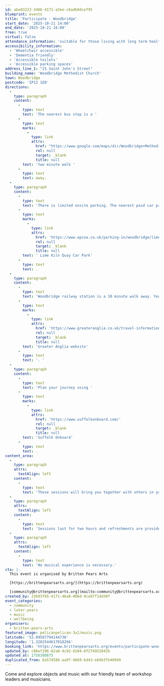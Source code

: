 ```yaml
---
id: abe83223-348b-4171-a3ee-c6adb8dcef95
blueprint: events
title: 'Participate - Woodbridge'
start_date: '2025-10-21 14:00'
end_date: '2025-10-21 16:00'
free: true
virtual: false
attendance_information: 'suitable for those living with long term health conditions, including Dementia and Parkinson’s.'
accessibility_information:
  - 'Wheelchair accessible'
  - 'Dementia friendly'
  - 'Accessible toilets'
  - 'Accessible parking spaces'
address_line_1: "25 Saint John's Street"
building_name: 'Woodbridge Methodist Church'
town: Woodbridge
postcode: 'IP12 1ED'
directions:
  -
    type: paragraph
    content:
      -
        type: text
        text: 'The nearest bus stop is a '
      -
        type: text
        marks:
          -
            type: link
            attrs:
              href: "https://www.google.com/maps/dir/Woodbridge+Methodist+Church,+25+St+John's+St,+Woodbridge+IP12+1ED/Church,+Woodbridge+IP12+1EB/@52.0946857,1.3170672,17z/data=!3m1!4b1!4m14!4m13!1m5!1m1!1s0x47d99da8e58213d7:0xabcdd9c725c1386d!2m2!1d1.3202605!2d52.0949727!1m5!1m1!1s0x47d99c839050651d:0x48fe51bc8d2a782d!2m2!1d1.31896!2d52.094467!3e3?entry=ttu&g_ep=EgoyMDI0MTAyOS4wIKXMDSoASAFQAw%3D%3D"
              rel: null
              target: _blank
              title: null
        text: 'two minute walk '
      -
        type: text
        text: away.
  -
    type: paragraph
    content:
      -
        type: text
        text: 'There is limited onsite parking. The nearest paid car park is a four minute walk away at'
      -
        type: text
        marks:
          -
            type: link
            attrs:
              href: 'https://www.apcoa.co.uk/parking-in/woodbridge/lime-kiln-quay-woodbridge/'
              rel: null
              target: _blank
              title: null
        text: ' Lime Kiln Quay Car Park'
      -
        type: text
        text: .
  -
    type: paragraph
    content:
      -
        type: text
        text: 'Woodbridge railway station is a 10 minute walk away. You can find up to date train times on the '
      -
        type: text
        marks:
          -
            type: link
            attrs:
              href: 'https://www.greateranglia.co.uk/travel-information/station-information/wdb'
              rel: null
              target: _blank
              title: null
        text: 'Greater Anglia website'
      -
        type: text
        text: '. '
  -
    type: paragraph
    content:
      -
        type: text
        text: 'Plan your journey using '
      -
        type: text
        marks:
          -
            type: link
            attrs:
              href: 'https://www.suffolkonboard.com/'
              rel: null
              target: _blank
              title: null
        text: 'Suffolk Onboard'
      -
        type: text
        text: .
content_area:
  -
    type: paragraph
    attrs:
      textAlign: left
    content:
      -
        type: text
        text: 'These sessions will bring you together with others in your local community, providing an opportunity to take part in activities. '
  -
    type: paragraph
    attrs:
      textAlign: left
    content:
      -
        type: text
        text: 'Sessions last for two hours and refreshments are provided. '
  -
    type: paragraph
    attrs:
      textAlign: left
    content:
      -
        type: text
        text: 'No musical experience is necessary.'
cta: |-
  This event is organised by Britten Pears Arts

  [https://brittenpearsarts.org/](https://brittenpearsarts.org)

  [community@brittenpearsarts.org](mailto:community@brittenpearsarts.org)
created_by: 23b93f65-4171-46a0-806d-9ce87f14d30f
event_categories:
  - community
  - later-years
  - music
  - wellbeing
organisers:
  - britten-pears-arts
featured_image: pelicanpelican-3x2/music.png
latitude: '52.09507794144738'
longitude: '1.3202544617018266'
booking_link: 'https://www.brittenpearsarts.org/events/participate-woodbridge'
updated_by: c86ef296-82a8-4c92-8104-8f274952842b
updated_at: 1756380875
duplicated_from: 6a57d588-aa9f-4669-bd43-e64b3fb40949
---
```

Come and explore objects and music with our friendly team of workshop leaders and musicians.